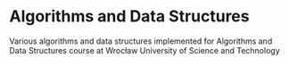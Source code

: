 # Algorithms and Data Structures

Various algorithms and data structures implemented for Algorithms and Data Structures course at Wrocław University of Science and Technology
